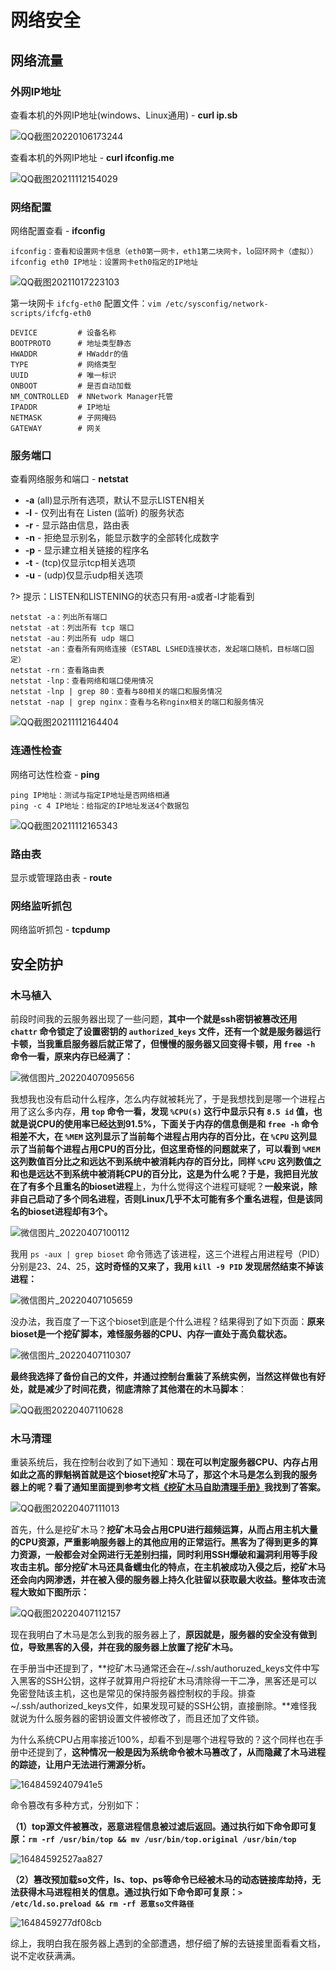 # 网络安全

## 网络流量

### 外网IP地址

查看本机的外网IP地址(windows、Linux通用) - **curl ip.sb**

![QQ截图20220106173244](Image/QQ截图20220106173244.png)

查看本机的外网IP地址 - **curl ifconfig.me**

![QQ截图20211112154029](Image/QQ截图20211112154029.png)

### 网络配置

网络配置查看 - **ifconfig**

```
ifconfig：查看和设置网卡信息（eth0第一网卡，eth1第二块网卡，lo回环网卡（虚拟））
ifconfig eth0 IP地址：设置网卡eth0指定的IP地址
```

![QQ截图20211017223103](Image/QQ截图20211017223103.png)

第一块网卡 `ifcfg-eth0` 配置文件：`vim /etc/sysconfig/network-scripts/ifcfg-eth0 `

```
DEVICE         # 设备名称
BOOTPROTO      # 地址类型静态
HWADDR         # HWaddr的值
TYPE           # 网络类型
UUID           # 唯一标识
ONBOOT         # 是否自动加载
NM_CONTROLLED  # NNetwork Manager托管
IPADDR         # IP地址
NETMASK        # 子网掩码
GATEWAY        # 网关
```

### 服务端口

查看网络服务和端口 - **netstat**

- **-a** (all)显示所有选项，默认不显示LISTEN相关
- **-l** - 仅列出有在 Listen (监听) 的服务状态
- **-r** - 显示路由信息，路由表
- **-n** - 拒绝显示别名，能显示数字的全部转化成数字
- **-p** - 显示建立相关链接的程序名
- **-t** -  (tcp)仅显示tcp相关选项
- **-u** - (udp)仅显示udp相关选项

?> 提示：LISTEN和LISTENING的状态只有用-a或者-l才能看到

```
netstat -a：列出所有端口 
netstat -at：列出所有 tcp 端口 
netstat -au：列出所有 udp 端口 
netstat -an：查看所有网络连接（ESTABL LSHED连接状态，发起端口随机，目标端口固定）
netstat -rn：查看路由表
netstat -lnp：查看网络和端口使用情况
netstat -lnp | grep 80：查看与80相关的端口和服务情况
netstat -nap | grep nginx：查看与名称nginx相关的端口和服务情况
```

![QQ截图20211112164404](Image/QQ截图20211112164404.png)

### 连通性检查

网络可达性检查 - **ping**

```
ping IP地址：测试与指定IP地址是否网络相通
ping -c 4 IP地址：给指定的IP地址发送4个数据包
```

![QQ截图20211112165343](Image/QQ截图20211112165343.png)

### 路由表

显示或管理路由表 - **route**

### 网络监听抓包

网络监听抓包 - **tcpdump**

## 安全防护

### 木马植入

前段时间我的云服务器出现了一些问题，**其中一个就是ssh密钥被篡改还用 `chattr` 命令锁定了设置密钥的 `authorized_keys` 文件，还有一个就是服务器运行卡顿，当我重启服务器后就正常了，但慢慢的服务器又回变得卡顿，用 `free -h` 命令一看，原来内存已经满了：**



![微信图片_20220407095656](Image/微信图片_20220407095656.png)

我想我也没有启动什么程序，怎么内存就被耗光了，于是我想找到是哪一个进程占用了这么多内存，**用 `top` 命令一看，发现 `%CPU(s)` 这行中显示只有 `8.5 id` 值，也就是说CPU的使用率已经达到91.5%，下面关于内存的信息倒是和 `free -h` 命令相差不大，在 `%MEM` 这列显示了当前每个进程占用内存的百分比，在 `%CPU` 这列显示了当前每个进程占用CPU的百分比，但这里奇怪的问题就来了，可以看到 `%MEM` 这列数值百分比之和远达不到系统中被消耗内存的百分比，同样 `%CPU` 这列数值之和也是远达不到系统中被消耗CPU的百分比，这是为什么呢？**于是，我把目光放在了有多个且重名的**bioset进程**上，为什么觉得这个进程可疑呢？**一般来说，除非自己启动了多个同名进程，否则Linux几乎不太可能有多个重名进程，但是该同名的bioset进程却有3个。**

![微信图片_20220407100112](Image/微信图片_20220407100112.png)

我用 `ps -aux | grep bioset` 命令筛选了该进程，这三个进程占用进程号（PID）分别是23、24、25，**这时奇怪的又来了，我用 `kill -9 PID` 发现居然结束不掉该进程：**

![微信图片_20220407105659](Image/微信图片_20220407105659.png)

没办法，我百度了一下这个bioset到底是个什么进程？结果得到了如下页面：**原来bioset是一个挖矿脚本，难怪服务器的CPU、内存一直处于高负载状态。**

![微信图片_20220407110307](Image/微信图片_20220407110307.png)

**最终我选择了备份自己的文件，并通过控制台重装了系统实例，当然这样做也有好处，就是减少了时间花费，彻底清除了其他潜在的木马脚本**：

![QQ截图20220407110628](Image/QQ截图20220407110628.png)

### 木马清理

重装系统后，我在控制台收到了如下通知：**现在可以判定服务器CPU、内存占用如此之高的罪魁祸首就是这个bioset挖矿木马了，那这个木马是怎么到我的服务器上的呢？看了通知里面提到参考文档[《挖矿木马自助清理手册》](https://s.tencent.com/research/report/168)我找到了答案。**

![QQ截图20220407111013](Image/QQ截图20220407111013.png)

首先，什么是挖矿木马？**挖矿木马会占用CPU进行超频运算，从而占用主机大量的CPU资源，严重影响服务器上的其他应用的正常运行。黑客为了得到更多的算力资源，一般都会对全网进行无差别扫描，同时利用SSH爆破和漏洞利用等手段攻击主机。部分挖矿木马还具备蠕虫化的特点，在主机被成功入侵之后，挖矿木马还会向内网渗透，并在被入侵的服务器上持久化驻留以获取最大收益。整体攻击流程大致如下图所示：**

![QQ截图20220407112157](Image/QQ截图20220407112157.png)

现在我明白了木马是怎么到我的服务器上了，**原因就是，服务器的安全没有做到位，导致黑客的入侵，并在我的服务器上放置了挖矿木马。**

在手册当中还提到了，**挖矿木马通常还会在~/.ssh/authoruzed_keys文件中写入黑客的SSH公钥，这样子就算用户将挖矿木马清除得一干二净，黑客还是可以免密登陆该主机，这也是常见的保持服务器控制权的手段。排查~/.ssh/authorized_keys文件，如果发现可疑的SSH公钥，直接删除。**难怪我就说为什么服务器的密钥设置文件被修改了，而且还加了文件锁。

为什么系统CPU占用率接近100%，却看不到是哪个进程导致的？这个同样也在手册中还提到了，**这种情况一般是因为系统命令被木马篡改了，从而隐藏了木马进程的踪迹，让用户无法进行溯源分析。**

![16484592407941e5](Image/16484592407941e5.png)

命令篡改有多种方式，分别如下：

**（1）top源文件被篡改，恶意进程信息被过滤后返回。通过执行如下命令即可复原：`rm -rf /usr/bin/top && mv /usr/bin/top.original /usr/bin/top`**

![16484592527aa827](Image/16484592527aa827.png)

**（2）篡改预加载so文件，ls、top、ps等命令已经被木马的动态链接库劫持，无法获得木马进程相关的信息。通过执行如下命令即可复原：`> /etc/ld.so.preload && rm -rf 恶意so文件路径`**

![1648459277df08cb](Image/1648459277df08cb.png)

综上，我明白我在服务器上遇到的全部遭遇，想仔细了解的去链接里面看看文档，说不定收获满满。

